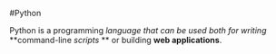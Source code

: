#Python

Python is a programming *language that can be used both for writing* **command-line *scripts* ** or building **web applications**.